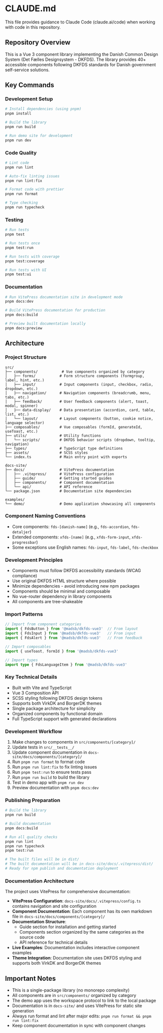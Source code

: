 # CLAUDE.md

This file provides guidance to Claude Code (claude.ai/code) when working with code in this repository.

## Repository Overview

This is a Vue 3 component library implementing the Danish Common Design System (Det Fælles Designsystem - DKFDS). The library provides 40+ accessible components following DKFDS standards for Danish government self-service solutions.

## Key Commands

### Development Setup

```bash
# Install dependencies (using pnpm)
pnpm install

# Build the library
pnpm run build

# Run demo site for development
pnpm run dev
```

### Code Quality

```bash
# Lint code
pnpm run lint

# Auto-fix linting issues
pnpm run lint:fix

# Format code with prettier
pnpm run format

# Type checking
pnpm run typecheck
```

### Testing

```bash
# Run tests
pnpm test

# Run tests once
pnpm test:run

# Run tests with coverage
pnpm test:coverage

# Run tests with UI
pnpm test:ui
```

### Documentation

```bash
# Run VitePress documentation site in development mode
pnpm docs:dev

# Build VitePress documentation for production
pnpm docs:build

# Preview built documentation locally
pnpm docs:preview
```

## Architecture

### Project Structure

```
src/
├── components/           # Vue components organized by category
│   ├── forms/           # Form structure components (formgroup, label, hint, etc.)
│   ├── input/           # Input components (input, checkbox, radio, dropdown, etc.)
│   ├── navigation/      # Navigation components (breadcrumb, menu, tabs, etc.)
│   ├── feedback/        # User feedback components (alert, toast, modal, spinner)
│   ├── data-display/    # Data presentation (accordion, card, table, list, etc.)
│   └── layout/          # Layout components (button, cookie notice, language selector)
├── composables/         # Vue composables (formId, generateId, useToast, etc.)
├── utils/               # Utility functions
│   └── scripts/         # DKFDS behavior scripts (dropdown, tooltip, navigation)
├── types/               # TypeScript type definitions
├── assets/              # SCSS styles
└── index.ts             # Main entry point with exports

docs-site/
├── docs/                # VitePress documentation
│   ├── .vitepress/      # VitePress configuration
│   ├── guide/           # Getting started guides
│   ├── components/      # Component documentation
│   └── api/             # API reference
└── package.json         # Documentation site dependencies

examples/
└── demo/                # Demo application showcasing all components
```

### Component Naming Conventions

- Core components: `fds-[danish-name]` (e.g., `fds-accordion`, `fds-detaljer`)
- Extended components: `xfds-[name]` (e.g., `xfds-form-input`, `xfds-progressbar`)
- Some exceptions use English names: `fds-input`, `fds-label`, `fds-checkbox`

### Development Principles

- Components must follow DKFDS accessibility standards (WCAG compliance)
- Use original DKFDS HTML structure where possible
- Minimize dependencies - avoid introducing new npm packages
- Components should be minimal and composable
- No vue-router dependency in library components
- All components are tree-shakeable

### Import Patterns

```typescript
// Import from component categories
import { FdsButton } from '@madsb/dkfds-vue3'  // From layout
import { FdsInput } from '@madsb/dkfds-vue3'   // From input
import { FdsAlert } from '@madsb/dkfds-vue3'   // From feedback

// Import composables
import { useToast, formId } from '@madsb/dkfds-vue3'

// Import types
import type { FdsLanguageItem } from '@madsb/dkfds-vue3'
```

### Key Technical Details

- Built with Vite and TypeScript
- Vue 3 Composition API
- SCSS styling following DKFDS design tokens
- Supports both VirkDK and BorgerDK themes
- Single package architecture for simplicity
- Organized components by functional domain
- Full TypeScript support with generated declarations

### Development Workflow

1. Make changes to components in `src/components/[category]/`
2. Update tests in `src/__tests__/`
3. Update component documentation in `docs-site/docs/components/[category]/`
4. Run `pnpm run format` to format code
5. Run `pnpm run lint:fix` to fix linting issues
6. Run `pnpm test:run` to ensure tests pass
7. Run `pnpm run build` to build the library
8. Test in demo app with `pnpm run dev`
9. Preview documentation with `pnpm docs:dev`

### Publishing Preparation

```bash
# Build the library
pnpm run build

# Build documentation
pnpm docs:build

# Run all quality checks
pnpm run lint
pnpm run typecheck
pnpm test:run

# The built files will be in dist/
# The built documentation will be in docs-site/docs/.vitepress/dist/
# Ready for npm publish and documentation deployment
```

### Documentation Architecture

The project uses VitePress for comprehensive documentation:

- **VitePress Configuration**: `docs-site/docs/.vitepress/config.ts` contains navigation and site configuration
- **Component Documentation**: Each component has its own markdown file in `docs-site/docs/components/[category]/`
- **Documentation Structure**: 
  - Guide section for installation and getting started
  - Components section organized by the same categories as the source code
  - API reference for technical details
- **Live Examples**: Documentation includes interactive component examples
- **Theme Integration**: Documentation site uses DKFDS styling and supports both VirkDK and BorgerDK themes

## Important Notes

- This is a single-package library (no monorepo complexity)
- All components are in `src/components/` organized by category
- The demo app uses the workspace protocol to link to the local package
- Documentation is in `docs-site/` and uses VitePress for static site generation
- Always run format and lint after major edits: `pnpm run format && pnpm run lint:fix`
- Keep component documentation in sync with component changes